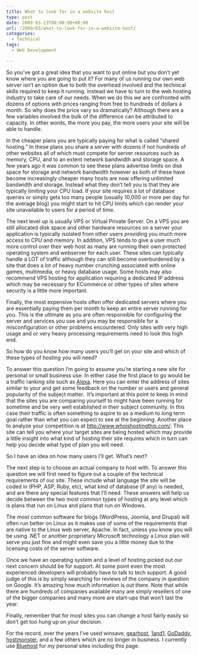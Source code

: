 ```yaml
---
title: What to look for in a website host
type: post
date: 2009-03-23T00:00:00+00:00
url: /2009/03/what-to-look-for-in-a-website-host/
categories:
  - Technical
tags:
  - Web Development

---
```

So you’ve got a great idea that you want to put online but you don’t yet know where you are going to put it? For many of us running our own web server isn’t an option due to both the overhead involved and the technical skills required to keep it running. Instead we have to turn to the web hosting industry to take care of our needs. When we do this we are confronted with dozens of options with prices ranging from free to hundreds of dollars a month. So why does the price vary so dramatically? Although there are a few variables involved the bulk of the difference can be attributed to capacity. In other words, the more you pay, the more users your site will be able to handle.

In the cheaper plans you are typically paying for what is called “shared hosting.” In these plans you share a server with dozens if not hundreds of other websites all of which must compete for server resources such as memory, CPU, and to an extent network bandwidth and storage space. A few years ago it was common to see these plans advertise limits on disk space for storage and network bandwidth however as both of these have become increasingly cheaper many hosts are now offering unlimited bandwidth and storage. Instead what they don’t tell you is that they are typically limiting your CPU load. If your site requires a lot of database queries or simply gets too many people (usually 10,000 or more per day for the average blog) you might start to hit CPU limits which can render your site unavailable to users for a period of time.

The next level up is usually VPS or Virtual Private Server. On a VPS you are still allocated disk space and other hardware resources on a server your application is typically isolated from other users providing you much more access to CPU and memory. In addition, VPS tends to give a user much more control over their web host as many are running their own protected operating system and webserver for each user. These sites can typically handle a LOT of traffic although they can still become overburdened by a site that does a lot of heavy number crunching associated with online games, multimedia, or heavy database usage. Some hosts may also recommend VPS hosting for application requiring a dedicated IP address which may be necessary for ECommerce or other types of sites where security is a little more important.

Finally, the most expensive hosts often offer dedicated servers where you are essentially paying them per month to keep an entire server running for you. This is the ultimate as you are often responsible for configuring the server and services you use and you may be responsible for a misconfiguration or other problems encountered. Only sites with very high usage and or very heavy processing requirements need to look this high end.

So how do you know how many users you’ll get on your site and which of these types of hosting you will need?

To answer this question I’m going to assume you’re starting a new site for personal or small business use. In either case the first place to go would be a traffic ranking site such as <a href="http://www.alexa.com" target="_blank" rel="noopener noreferrer">Alexa</a>. Here you can enter the address of sites similar to your and get some feedback on the number or users and general popularity of the subject matter.&nbsp; It’s important at this point to keep in mind that the sites you are comparing yourself to might have been running for sometime and be very well established in their subject community. In this case their traffic is often something to aspire to as a medium to long term goal rather than what you can expect to see at the beginning. Another place to analyze your competition is at <a href="http://www.whoishostingthis.com/" target="_blank" rel="noopener noreferrer">http://www.whoishostingthis.com/</a>. This site can tell you where your target sites are being hosted which may provide a little insight into what kind of hosting their site requires which in turn can help you decide what type of plan you will need.

So I have an idea on how many users I’ll get. What’s next?

The next step is to choose an actual company to host with. To answer this question we will first need to figure out a couple of the technical requirements of our site. These include what language the site will be coded in (PHP, ASP, Ruby, etc), what kind of database (if any) is needed, and are there any special features that I’ll need. These answers will help us decide between the two most common types of hosting at any level which is plans that run on Linux and plans that run on Windows.

The most common software for blogs (WordPress, Joomla, and Drupal) will often run better on Linux as it makes use of some of the requirements that are native to the Linux web server, Apache. In fact, unless you know you will be using .NET or another proprietary Microsoft technology a Linux plan will serve you just fine and might even save you a little money due to the licensing costs of the server software.

Once we have an operating system and a level of hosting picked out our next concern should be for support. At some point even the most experienced developers will probably have to talk to tech support. A good judge of this is by simply searching for reviews of the company in question on Google. It’s amazing how much information is out there. Note that while there are hundreds of companies available many are simply resellers of one of the bigger companies and many more are start-ups that won’t last the year.

Finally, remember that for most sites you can change a host fairly easily so don’t get too hung up on your decision.

For the record, over the years I’ve used winsave, <a href="http://www.gearhost.com/" target="_blank" rel="noopener noreferrer">gearhost</a>, <a href="http://www.1and1.com" target="_blank" rel="noopener noreferrer">1and1</a>, <a href="http://www.godaddy.com" target="_blank" rel="noopener noreferrer">GoDaddy</a>, <a href="http://www.hostmonster.com" target="_blank" rel="noopener noreferrer">hostmonster</a>, and a few others which are no longer in business. I currently use <a href="http://www.bluehost.com" target="_blank" rel="noopener noreferrer">Bluehost</a> for my personal sites including this page.